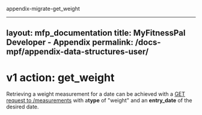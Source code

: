appendix-migrate-get_weight

---
layout: mfp_documentation
title: MyFitnessPal Developer - Appendix
permalink: /docs-mpf/appendix-data-structures-user/
---

# v1 action: get_weight

Retrieving a weight measurement for a date can be achieved with a [​GET request to /measurements​](measurements-get.md) with a **​type​** of "weight" and an **​entry_date​** of the desired date.
